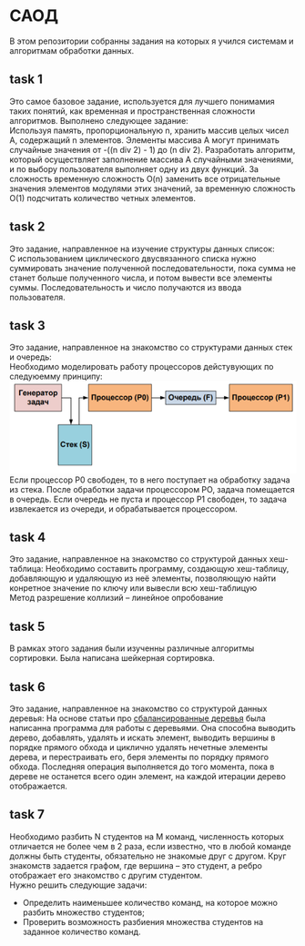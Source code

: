 # САОД
В этом репозитории собранны задания на которых я учился системам и алгоритмам обработки данных.
## task 1
Это самое базовое задание, используется для лучшего понимамия таких понятий, как временная и пространственная сложности алгоритмов. Выполнено следующее задание:\
Используя память, пропорциональную n, хранить массив целых чисел A, содержащий n элементов. Элементы массива A могут принимать случайные значения от  -((n div 2) - 1) до (n div 2). Разработать алгоритм, который осуществляет заполнение массива A случайными значениями, и по выбору пользователя выполняет одну из двух функций. 
За сложность временную сложность O(n) заменить все отрицательные значения элементов модулями этих значений, за временную сложность O(1) подсчитать количество четных элементов.
## task 2
Это задание, направленное на изучение структуры данных список:\
С использованием циклического двусвязанного списка нужно суммировать значение полученной последовательности, пока сумма не станет больше полученного числа, и потом вывести все элементы суммы. Последовательность и число получаются из ввода пользователя.
## task 3
Это задание, направленное на знакомство со структурами данных стек и очередь:\
Необходимо моделировать работу процессоров дейстувующих по следуюемму принципу:
![Task structure](/DPSA/img1.png)\
Если процессор Р0 свободен, то в него поступает на обработку задача из стека. После обработки задачи процессором РО, задача помещается в очередь. Если очередь не пуста и процессор P1 свободен, то задача извлекается из очереди, и обрабатывается процессором.
## task 4
Это задание, направленное на знакомство со структурой данных хеш-таблица:
Необходимо составить программу, создающую хеш-таблицу, добавляющую и удаляющую из неё элементы, позволяющую найти конретное значение по ключу или вывесли всю хеш-таблицую\
Метод разрешение коллизий – линейное опробование
## task 5
В рамках этого задания были изученны различные алгоритмы сортировки. Была написана шейкерная сортировка.
## task 6
Это задание, направленное на знакомство со структурой данных деревья:
На основе статьи про [сбалансированные деревья](https://habr.com/ru/articles/150732/) была написанна программа для работы с деревьями. Она способна выводить дерево, добавлять, удалять и искать элемент, выводить вершины в порядке прямого обхода и циклично удалять нечетные элементы дерева, и перестраивать его, беря элементы по порядку прямого обхода. Последняя операция выполняется до того момента, пока в дереве не останется всего один элемент, на каждой итерации дерево отображается.
## task 7
Необходимо разбить N студентов на M команд, численность которых отличается не более чем в 2 раза, если известно, что в любой команде должны быть студенты, обязательно не знакомые друг с другом. Круг знакомств задается графом, где вершина – это студент, а ребро отображает его знакомство с другим студентом.\
Нужно решить следующие задачи:
* Определить наименьшее количество команд, на которое можно разбить множество студентов; 
* Проверить возможность разбиения множества студентов на заданное количество команд.
